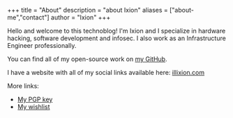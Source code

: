 +++
title = "About"
description = "about Ixion"
aliases = ["about-me","contact"]
author = "Ixion"
+++

Hello and welcome to this technoblog! I'm Ixion and I specialize in hardware hacking, software development and infosec. I also work as an Infrastructure Engineer professionally.

You can find all of my open-source work on [my GitHub](https://github.com/illixion).

I have a website with all of my social links available here: [illixion.com](https://illixion.com)

More links:

* [My PGP key](/pgp)
* [My wishlist](/wishlist)
